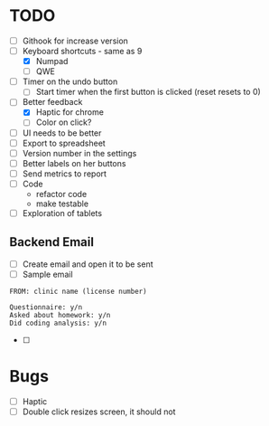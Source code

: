 # TODO
- [ ] Githook for increase version
- [ ] Keyboard shortcuts - same as 9
  - [X] Numpad
  - [ ] QWE
- [ ] Timer on the undo button
  - [ ] Start timer when the first button is clicked (reset resets to 0)
- [ ] Better feedback
  - [X] Haptic for chrome
  - [ ] Color on click?
- [ ] UI needs to be better
- [ ] Export to spreadsheet
- [ ] Version number in the settings
- [ ] Better labels on her buttons
- [ ] Send metrics to report
- [ ] Code
  - refactor code
  - make testable
- [ ] Exploration of tablets

## Backend Email
- [ ] Create email and open it to be sent
- [ ] Sample email
```
FROM: clinic name (license number)

Questionnaire: y/n
Asked about homework: y/n 
Did coding analysis: y/n
```
- [ ]

# Bugs
- [ ] Haptic
- [ ] Double click resizes screen, it should not 